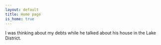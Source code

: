 ```yaml
---
layout: default
title: Home page
is_home: true
---
```


<p>I was thinking about my debts while he talked about his house in the Lake District.</p>
